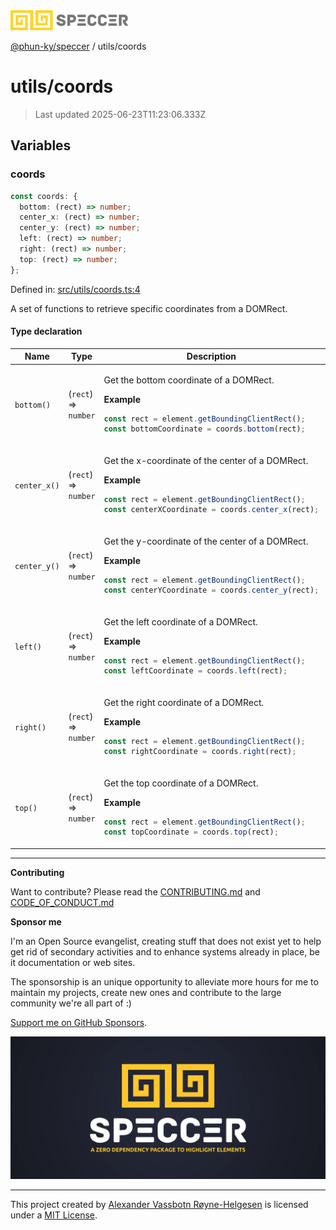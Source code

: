 <div><img alt="SPECCER logo" src="https://raw.githubusercontent.com/phun-ky/speccer/main/public/logo-speccer-horizontal-colored-package.svg?raw=true" style="max-height:32px;"/></div>

[@phun-ky/speccer](../README.md) / utils/coords

# utils/coords

> Last updated 2025-06-23T11:23:06.333Z

## Variables

### coords

```ts
const coords: {
  bottom: (rect) => number;
  center_x: (rect) => number;
  center_y: (rect) => number;
  left: (rect) => number;
  right: (rect) => number;
  top: (rect) => number;
};
```

Defined in:
[src/utils/coords.ts:4](https://github.com/phun-ky/speccer/blob/main/src/utils/coords.ts#L4)

A set of functions to retrieve specific coordinates from a DOMRect.

#### Type declaration

<table>
<thead>
<tr>
<th>Name</th>
<th>Type</th>
<th>Description</th>
<th>Defined in</th>
</tr>
</thead>
<tbody>
<tr>
<td>

<a id="bottom"></a> `bottom()`

</td>
<td>

(`rect`) => `number`

</td>
<td>

Get the bottom coordinate of a DOMRect.

**Example**

```ts
const rect = element.getBoundingClientRect();
const bottomCoordinate = coords.bottom(rect);
```

</td>
<td>

[src/utils/coords.ts:39](https://github.com/phun-ky/speccer/blob/main/src/utils/coords.ts#L39)

</td>
</tr>
<tr>
<td>

<a id="center_x"></a> `center_x()`

</td>
<td>

(`rect`) => `number`

</td>
<td>

Get the x-coordinate of the center of a DOMRect.

**Example**

```ts
const rect = element.getBoundingClientRect();
const centerXCoordinate = coords.center_x(rect);
```

</td>
<td>

[src/utils/coords.ts:63](https://github.com/phun-ky/speccer/blob/main/src/utils/coords.ts#L63)

</td>
</tr>
<tr>
<td>

<a id="center_y"></a> `center_y()`

</td>
<td>

(`rect`) => `number`

</td>
<td>

Get the y-coordinate of the center of a DOMRect.

**Example**

```ts
const rect = element.getBoundingClientRect();
const centerYCoordinate = coords.center_y(rect);
```

</td>
<td>

[src/utils/coords.ts:75](https://github.com/phun-ky/speccer/blob/main/src/utils/coords.ts#L75)

</td>
</tr>
<tr>
<td>

<a id="left"></a> `left()`

</td>
<td>

(`rect`) => `number`

</td>
<td>

Get the left coordinate of a DOMRect.

**Example**

```ts
const rect = element.getBoundingClientRect();
const leftCoordinate = coords.left(rect);
```

</td>
<td>

[src/utils/coords.ts:51](https://github.com/phun-ky/speccer/blob/main/src/utils/coords.ts#L51)

</td>
</tr>
<tr>
<td>

<a id="right"></a> `right()`

</td>
<td>

(`rect`) => `number`

</td>
<td>

Get the right coordinate of a DOMRect.

**Example**

```ts
const rect = element.getBoundingClientRect();
const rightCoordinate = coords.right(rect);
```

</td>
<td>

[src/utils/coords.ts:27](https://github.com/phun-ky/speccer/blob/main/src/utils/coords.ts#L27)

</td>
</tr>
<tr>
<td>

<a id="top"></a> `top()`

</td>
<td>

(`rect`) => `number`

</td>
<td>

Get the top coordinate of a DOMRect.

**Example**

```ts
const rect = element.getBoundingClientRect();
const topCoordinate = coords.top(rect);
```

</td>
<td>

[src/utils/coords.ts:15](https://github.com/phun-ky/speccer/blob/main/src/utils/coords.ts#L15)

</td>
</tr>
</tbody>
</table>

---

**Contributing**

Want to contribute? Please read the
[CONTRIBUTING.md](https://github.com/phun-ky/speccer/blob/main/CONTRIBUTING.md)
and
[CODE_OF_CONDUCT.md](https://github.com/phun-ky/speccer/blob/main/CODE_OF_CONDUCT.md)

**Sponsor me**

I'm an Open Source evangelist, creating stuff that does not exist yet to help
get rid of secondary activities and to enhance systems already in place, be it
documentation or web sites.

The sponsorship is an unique opportunity to alleviate more hours for me to
maintain my projects, create new ones and contribute to the large community
we're all part of :)

[Support me on GitHub Sponsors](https://github.com/sponsors/phun-ky).

![Speccer banner, with logo and slogan: A zero dependency package to annotate or highlight elements](https://github.com/phun-ky/speccer/blob/main/public/speccer-banner.png?raw=true)

---

This project created by [Alexander Vassbotn Røyne-Helgesen](http://phun-ky.net)
is licensed under a [MIT License](https://choosealicense.com/licenses/mit/).
